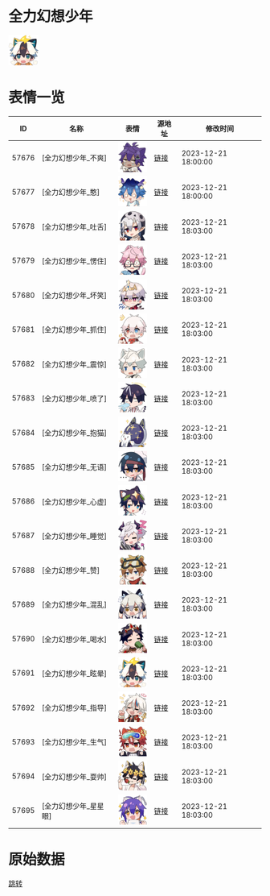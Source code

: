 # 全力幻想少年

<img src="./cover.png" height="60" alt="cover" />

# 表情一览

|ID|名称|表情|源地址|修改时间|
|----|----|----|----|----|
|57676|[全力幻想少年_不爽]|<img src="./pic/057676_%5B全力幻想少年_不爽%5D.png" height="60" alt="不爽"/>|[链接](https://i0.hdslb.com/bfs/garb/f8be0257899c721d0273ed2ac5f7e2152ec779fd.png)|2023-12-21 18:00:00|
|57677|[全力幻想少年_憨]|<img src="./pic/057677_%5B全力幻想少年_憨%5D.png" height="60" alt="憨"/>|[链接](https://i0.hdslb.com/bfs/garb/367b9296f08794d7108429fea23b464a74357b9c.png)|2023-12-21 18:00:00|
|57678|[全力幻想少年_吐舌]|<img src="./pic/057678_%5B全力幻想少年_吐舌%5D.png" height="60" alt="吐舌"/>|[链接](https://i0.hdslb.com/bfs/garb/f98a743abb74b5fcb6a23e5a92344545eb05e2a5.png)|2023-12-21 18:03:00|
|57679|[全力幻想少年_愣住]|<img src="./pic/057679_%5B全力幻想少年_愣住%5D.png" height="60" alt="愣住"/>|[链接](https://i0.hdslb.com/bfs/garb/a20ee45d651dab80ac23dbc41f26de3a9a911306.png)|2023-12-21 18:03:00|
|57680|[全力幻想少年_坏笑]|<img src="./pic/057680_%5B全力幻想少年_坏笑%5D.png" height="60" alt="坏笑"/>|[链接](https://i0.hdslb.com/bfs/garb/aab0a0ffd63dc1716a8c1cbca86ccc2705790a29.png)|2023-12-21 18:03:00|
|57681|[全力幻想少年_抓住]|<img src="./pic/057681_%5B全力幻想少年_抓住%5D.png" height="60" alt="抓住"/>|[链接](https://i0.hdslb.com/bfs/garb/516a479b97af956d7a47be46823765c9fc72e643.png)|2023-12-21 18:03:00|
|57682|[全力幻想少年_震惊]|<img src="./pic/057682_%5B全力幻想少年_震惊%5D.png" height="60" alt="震惊"/>|[链接](https://i0.hdslb.com/bfs/garb/825c5f52765511a6f2b14079176fb0a797c81c01.png)|2023-12-21 18:03:00|
|57683|[全力幻想少年_喷了]|<img src="./pic/057683_%5B全力幻想少年_喷了%5D.png" height="60" alt="喷了"/>|[链接](https://i0.hdslb.com/bfs/garb/3fc66dca4ae7f3af99a4f8caf4334668bec6f531.png)|2023-12-21 18:03:00|
|57684|[全力幻想少年_抱猫]|<img src="./pic/057684_%5B全力幻想少年_抱猫%5D.png" height="60" alt="抱猫"/>|[链接](https://i0.hdslb.com/bfs/garb/ba8b1ab2aacdefdc173d8cb9f93182c2960f32a2.png)|2023-12-21 18:03:00|
|57685|[全力幻想少年_无语]|<img src="./pic/057685_%5B全力幻想少年_无语%5D.png" height="60" alt="无语"/>|[链接](https://i0.hdslb.com/bfs/garb/611f512cf5939062baee7c2643a4ae0100033bbc.png)|2023-12-21 18:03:00|
|57686|[全力幻想少年_心虚]|<img src="./pic/057686_%5B全力幻想少年_心虚%5D.png" height="60" alt="心虚"/>|[链接](https://i0.hdslb.com/bfs/garb/2679333c57b1508a154cfe2b288db2cbe7dc90d6.png)|2023-12-21 18:03:00|
|57687|[全力幻想少年_睡觉]|<img src="./pic/057687_%5B全力幻想少年_睡觉%5D.png" height="60" alt="睡觉"/>|[链接](https://i0.hdslb.com/bfs/garb/dde4c0190909414b161065de1c5782bb71444d1c.png)|2023-12-21 18:03:00|
|57688|[全力幻想少年_赞]|<img src="./pic/057688_%5B全力幻想少年_赞%5D.png" height="60" alt="赞"/>|[链接](https://i0.hdslb.com/bfs/garb/9af0a77f83b278aaf4e99ed4e75e01b3c43f5f9c.png)|2023-12-21 18:03:00|
|57689|[全力幻想少年_混乱]|<img src="./pic/057689_%5B全力幻想少年_混乱%5D.png" height="60" alt="混乱"/>|[链接](https://i0.hdslb.com/bfs/garb/fcf5666fcacc81a7aaf234b865507d5943d81791.png)|2023-12-21 18:03:00|
|57690|[全力幻想少年_喝水]|<img src="./pic/057690_%5B全力幻想少年_喝水%5D.png" height="60" alt="喝水"/>|[链接](https://i0.hdslb.com/bfs/garb/3d28844e0a7eb93aba57bb163e4c2fc5b35e9c52.png)|2023-12-21 18:03:00|
|57691|[全力幻想少年_眩晕]|<img src="./pic/057691_%5B全力幻想少年_眩晕%5D.png" height="60" alt="眩晕"/>|[链接](https://i0.hdslb.com/bfs/garb/fa40256e3cf30abd5101ca6a810e3cedc2d5bdb0.png)|2023-12-21 18:03:00|
|57692|[全力幻想少年_指导]|<img src="./pic/057692_%5B全力幻想少年_指导%5D.png" height="60" alt="指导"/>|[链接](https://i0.hdslb.com/bfs/garb/49a5d3dc4fea47862766747abf1cee005acc779c.png)|2023-12-21 18:03:00|
|57693|[全力幻想少年_生气]|<img src="./pic/057693_%5B全力幻想少年_生气%5D.png" height="60" alt="生气"/>|[链接](https://i0.hdslb.com/bfs/garb/fd8e8a058a9eb656801bce30da3c3e6fc4a710b9.png)|2023-12-21 18:03:00|
|57694|[全力幻想少年_耍帅]|<img src="./pic/057694_%5B全力幻想少年_耍帅%5D.png" height="60" alt="耍帅"/>|[链接](https://i0.hdslb.com/bfs/garb/05fdb7ea955fe05313a01ad52a23c79155f4153d.png)|2023-12-21 18:03:00|
|57695|[全力幻想少年_星星眼]|<img src="./pic/057695_%5B全力幻想少年_星星眼%5D.png" height="60" alt="星星眼"/>|[链接](https://i0.hdslb.com/bfs/garb/45e8cadccadc343f9466ec83170432b889d027e1.png)|2023-12-21 18:03:00|

# 原始数据

[跳转](./raw.json)

